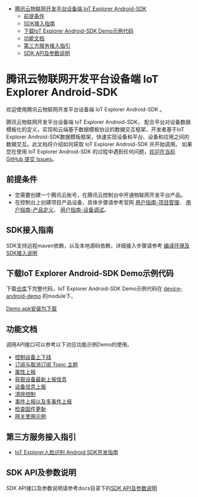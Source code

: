 * [腾讯云物联网开发平台设备端 IoT Explorer Android-SDK](#腾讯云物联网开发平台设备端-IoT-Explorer-Android-SDK)
  * [前提条件](#前提条件)
  * [SDK接入指南](#SDK接入指南)
  * [下载IoT Explorer Android-SDK Demo示例代码](#下载IoT-Explorer-Android-SDK-Demo示例代码)
  * [功能文档](#功能文档)
  * [第三方服务接入指引](#第三方服务接入指引)
  * [SDK API及参数说明](#SDK-API及参数说明)

# 腾讯云物联网开发平台设备端 IoT Explorer Android-SDK
欢迎使用腾讯云物联网开发平台设备端 IoT Explorer Android-SDK 。

腾讯云物联网开发平台设备端 IoT Explorer Android-SDK， 配合平台对设备数据模板化的定义，实现和云端基于数据模板协议的数据交互框架，开发者基于IoT Explorer Android-SDK数据模板框架，快速实现设备和平台、设备和应用之间的数据交互。此文档将介绍如何获取 IoT Explorer Android-SDK 并开始调用。 如果您在使用 IoT Explorer Android-SDK 的过程中遇到任何问题，[欢迎在当前 GitHub 提交 Issues](https://github.com/tencentyun/iot-device-java/issues/new)。

## 前提条件
* 您需要创建一个腾讯云账号，在腾讯云控制台中开通物联网开发平台产品。
* 在控制台上创建项目产品设备，具体步骤请参考官网 [用户指南-项目管理](https://cloud.tencent.com/document/product/1081/40290)、 [用户指南-产品定义](https://cloud.tencent.com/document/product/1081/34739)、 [用户指南-设备调试](https://cloud.tencent.com/document/product/1081/34741)。

## SDK接入指南
SDK支持远程maven依赖，以及本地源码依赖，详细接入步骤请参考 [编译环境及SDK接入说明](https://github.com/tencentyun/iot-device-java/tree/master/explorer/explorer/explorer-device-android/docs/编译环境及SDK接入说明.md)

## 下载IoT Explorer Android-SDK Demo示例代码
下载[仓库](https://github.com/tencentyun/iot-device-java)下完整代码，IoT Explorer Android-SDK Demo示例代码在 [device-android-demo](https://github.com/tencentyun/iot-device-java/tree/master/explorer/device-android-demo) 的module下。

[Demo apk安装包下载](https://github.com/tencentyun/iot-device-android/wiki/下载安装)

## 功能文档
调用API接口可以参考以下对应功能示例Demo的使用。

* [控制设备上下线](https://github.com/tencentyun/iot-device-java/blob/master/explorer/explorer-device-android/docs/控制设备上下线.md)
* [订阅与取消订阅 Topic 主题](https://github.com/tencentyun/iot-device-java/blob/master/explorer/explorer-device-android/docs/订阅与取消订阅%20Topic%20主题.md)
* [属性上报](https://github.com/tencentyun/iot-device-java/blob/master/explorer/explorer-device-android/docs/属性上报.md)
* [获取设备最新上报信息](https://github.com/tencentyun/iot-device-java/blob/master/explorer/explorer-device-android/docs/获取设备最新上报信息.md)
* [设备信息上报](https://github.com/tencentyun/iot-device-java/blob/master/explorer/explorer-device-android/docs/设备信息上报.md)
* [清除控制](https://github.com/tencentyun/iot-device-java/blob/master/explorer/explorer-device-android/docs/清除控制.md)
* [事件上报以及多事件上报](https://github.com/tencentyun/iot-device-java/blob/master/explorer/explorer-device-android/docs/事件上报以及多事件上报.md)
* [检查固件更新](https://github.com/tencentyun/iot-device-java/blob/master/explorer/explorer-device-android/docs/检查固件更新.md)
* [网关使用示例](https://github.com/tencentyun/iot-device-java/blob/master/explorer/explorer-device-android/docs/网关使用示例.md)

## 第三方服务接入指引
* [IoT Explorer人脸识别 Android SDK开发指南](https://github.com/tencentyun/iot-device-java/tree/master/explorer/explorer-device-face/docs/IOT-Explorer人脸识别%20Android%20SDK开发指南.md)

## SDK API及参数说明
SDK API接口及参数说明请参考docs目录下的[SDK API及参数说明](https://github.com/tencentyun/iot-device-java/blob/master/explorer/explorer-device-android/docs/SDK%20API及参数说明.md)
